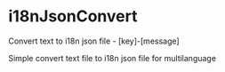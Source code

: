 # i18nJsonConvert
Convert text to i18n json file - [key]-[message]


Simple convert text file to i18n json file for multilanguage
